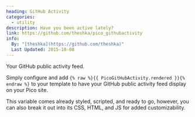 ```yaml
---
heading: GitHub Activity
categories:
  - utility
description: Have you been active lately?
link: https://github.com/theshka/pico_githubactivity
info:
  By: "[theshka](https://github.com/theshka)"
  Last Updated: 2015-10-08
---
```


Your GitHub public activity feed.

Simply configure and add `{% raw %}{{ PicoGitHubActivity.rendered }}{% endraw %}` to your template to have your GitHub public activity feed display on your Pico site.

This variable comes already styled, scripted, and ready to go, however, you can also break it out into its CSS, HTML, and JS for added customizability.
